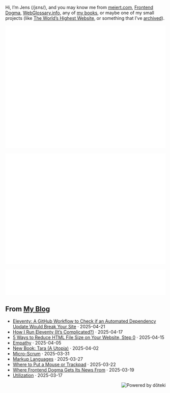 Hi, I’m Jens (/jɛns/), and you may know me from [meiert.com](https://meiert.com/), [Frontend Dogma](https://frontenddogma.com/), [WebGlossary.info](https://webglossary.info/), any of [my books](https://www.goodreads.com/author/list/13623828.Jens_Oliver_Meiert), or maybe one of my small projects (like [The World’s Highest Website](https://worlds-highest-website.com/), or something that I’ve [archived](https://mirrors.meiert.org/)).

<!-- Metrics -->

[![Jens’s stats as per Metrics.](github-metrics.svg)](https://github.com/lowlighter/metrics)

[![Jens’s calendar.](github-metrics.plugin.isocalendar.fullyear.svg)](https://github.com/lowlighter/metrics/blob/master/source/plugins/isocalendar/README.md)

[![Jens’s facts.](github-metrics.plugin.habits.facts.svg)](https://github.com/lowlighter/metrics/blob/master/source/plugins/habits/README.md)

<!-- dōteki -->

<!-- blog start -->
## From [My Blog](https://meiert.com/)

- [Eleventy: A GitHub Workflow to Check if an Automated Dependency Update Would Break Your Site](https://meiert.com/blog/eleventy-github-workflow/) · 2025-04-21
- [How I Run Eleventy (It’s Complicated?)](https://meiert.com/blog/how-i-run-eleventy/) · 2025-04-17
- [5 Ways to Reduce HTML File Size on Your Website, Step 0](https://meiert.com/blog/reduce-html-file-size/) · 2025-04-15
- [Empathy](https://meiert.com/blog/empathy/) · 2025-04-05
- [New Book: Tara (A Utopia)](https://meiert.com/blog/tara/) · 2025-04-02
- [Micro-Scrum](https://meiert.com/blog/micro-scrum/) · 2025-03-31
- [Markup Languages](https://meiert.com/blog/markup-languages/) · 2025-03-27
- [Where to Put a Mouse or Trackpad](https://meiert.com/blog/mouse-or-trackpad-placement/) · 2025-03-22
- [Where Frontend Dogma Gets Its News From](https://meiert.com/blog/frontend-dogma-news/) · 2025-03-19
- [Utilization](https://meiert.com/blog/utilization/) · 2025-03-17
<!-- blog end -->

<a href="https://doteki.org"><img src="https://img.shields.io/badge/powered_by-d%C5%8Dteki-0?style=flat-square&labelColor=202b2d&color=5E936C" align="right" alt="Powered by dōteki"></a>